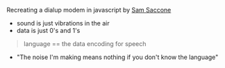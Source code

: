 Recreating a dialup modem in javascript by [Sam Saccone](http://twitter.com/samccone)

- sound is just vibrations in the air
- data is just 0's and 1's

> language == the data encoding for speech

- "The noise I'm making means nothing if you don't know the language"

